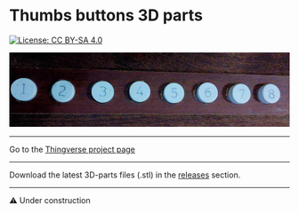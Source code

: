 # Thumbs buttons 3D parts

[![License: CC BY-SA 4.0](https://img.shields.io/badge/License-CC%20BY--SA%204.0-lightgrey.svg)](https://creativecommons.org/licenses/by-sa/4.0/)

![alt_text](https://github.com/Openpipes-org/Thumbs_buttons_3D_parts/blob/main/images/thumb_buttons1.jpg)

<hr>
Go to the <a href="https://www.thingiverse.com/thing:6236157">Thingverse project page</a>
<hr>
Download the latest 3D-parts files (.stl) in the <a href="https://github.com/Openpipes-org/Thumbs_buttons_3D_parts/releases/latest">releases</a> section.
<hr>
⚠️ Under construction
